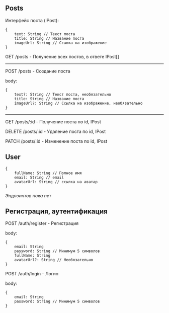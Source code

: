 ## Posts

Интерфейс поста (IPost):
```
{
    text: String // Текст поста
    title: String // Название поста
    imageUrl: String // Ссылка на изображение
}
```


GET /posts - Получение всех постов, в ответе IPost[]

---
POST /posts - Создание поста

body:
```
{
    text?: String // Текст поста, необязательно
    title: String // Название поста
    imageUrl?: String // Ссылка на изображение, необязательно
}
```

---
GET /posts/:id - Получение поста по id, IPost

DELETE /posts/:id - Удаление поста по id, IPost

PATCH /posts/:id - Изменение поста по id, IPost



## User

```
{
    fullName: String // Полное имя
    email: String // email
    avatarUrl: String // ссылка на аватар
}
```

*Эндпоинтов пока нет*

## Регистрация, аутентификация

POST /auth/register - Регистрация

body:
```
{
    email: String
    password: String // Минимум 5 символов
    fullName: String
    avatarUrl?: String // Необязательно
}
```

POST /auth/login - Логин

body:
```
{
    email: String
    password: String // Минимум 5 символов
}
```


